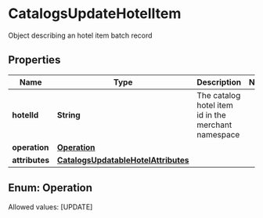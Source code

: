 

# CatalogsUpdateHotelItem

Object describing an hotel item batch record

## Properties

Name | Type | Description | Notes
------------ | ------------- | ------------- | -------------
**hotelId** | **String** | The catalog hotel item id in the merchant namespace | 
**operation** | [**Operation**](#Operation) |  | 
**attributes** | [**CatalogsUpdatableHotelAttributes**](CatalogsUpdatableHotelAttributes.md) |  | 


## Enum: Operation
Allowed values: [UPDATE]




